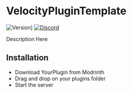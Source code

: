 # VelocityPluginTemplate

![Version](https://img.shields.io/github/v/release/4drian3d/ClientCatcher?color=FFF0&style=flat-square)]
[![Discord](https://img.shields.io/discord/899740810956910683?color=7289da&label=Discord)](https://discord.gg/5NMMzK5mAn)

Description Here

## Installation
- Download YourPlugin from Modrinth
- Drag and drop on your plugins folder
- Start the server
